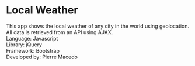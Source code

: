 # Local Weather
This app shows the local weather of any city in the world using geolocation. All data is retrieved from an API using AJAX.  
Language: Javascript  
Library: jQuery  
Framework: Bootstrap  
Developed by: Pierre Macedo
